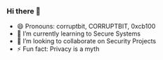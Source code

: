 ### Hi there 👋 
- 😄 Pronouns: corruptbit, CORRUPTBIT, 0xcb100
- 🌱 I’m currently learning to Secure Systems
- 👯 I’m looking to collaborate on Security Projects 
- ⚡ Fun fact: Privacy is a myth

<!--
**dangiprashant/dangiprashant** is a ✨ _special_ ✨ repository because its `README.md` (this file) appears on your GitHub profile.

Here are some ideas to get you started:

 ...
 ...
 ...
- 🤔 I’m looking for help with ...
- 💬 Ask me about ...
- 📫 How to reach me: ...
 ...- 🔭 I’m currently working on capturing Flags
 ...
-->
